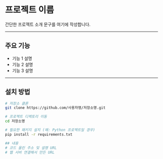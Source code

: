 # 프로젝트 이름

간단한 프로젝트 소개 문구를 여기에 작성합니다.

---

## 주요 기능

- 기능 1 설명
- 기능 2 설명
- 기능 3 설명

---

## 설치 방법

```bash
# 저장소 클론
git clone https://github.com/사용자명/저장소명.git

# 프로젝트 디렉토리 이동
cd 저장소명

# 필요한 패키지 설치 (예: Python 프로젝트일 경우)
pip install -r requirements.txt

## 내용
# 코드 올린 주소 및 설명 URL
# 웹 서버 연결해서 만든 URL
